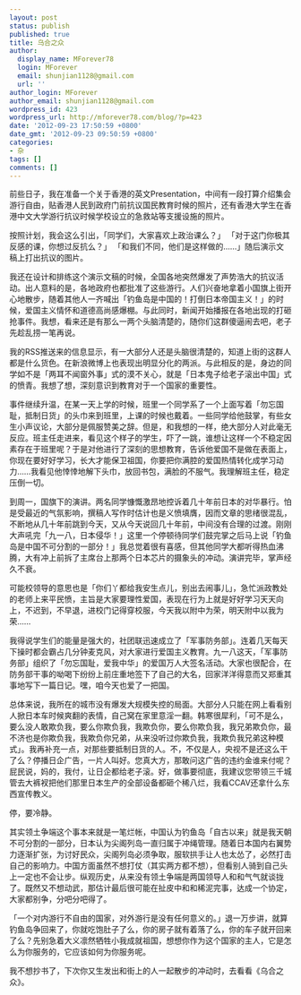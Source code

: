 ```yaml
---
layout: post
status: publish
published: true
title: 乌合之众
author:
  display_name: MForever78
  login: MForever
  email: shunjian1128@gmail.com
  url: ''
author_login: MForever
author_email: shunjian1128@gmail.com
wordpress_id: 423
wordpress_url: http://mforever78.com/blog/?p=423
date: '2012-09-23 17:50:59 +0800'
date_gmt: '2012-09-23 09:50:59 +0800'
categories:
- 杂
tags: []
comments: []
---
```


<p>前些日子，我在准备一个关于香港的英文Presentation，中间有一段打算介绍集会游行自由，贴香港人民到政府门前抗议国民教育时候的照片，还有香港大学生在香港中文大学游行抗议时候学校设立的急救站等支援设施的照片。</p>
<p>按照计划，我会这么引出，「同学们，大家喜欢上政治课么？」 「对于这门你极其反感的课，你想过反抗么？」 「和我们不同，他们是这样做的……」随后演示文稿上打出抗议的图片。</p>
<p>我还在设计和排练这个演示文稿的时候，全国各地突然爆发了声势浩大的抗议活动。出人意料的是，各地政府也都批准了这些游行。人们兴奋地拿着小国旗上街开心地散步，随着其他人一齐喊出「钓鱼岛是中国的！打倒日本帝国主义！」的时候，爱国主义情怀和道德高尚感爆棚。与此同时，新闻开始播报在各地出现的打砸抢事件。我想，看来还是有那么一两个头脑清楚的，随你们这群傻逼闹去吧，老子先趁乱捞一笔再说。</p>
<p>我的RSS推送来的信息显示，有一大部分人还是头脑很清楚的，知道上街的这群人都是什么货色。在新浪微博上也表现出明显分化的两派。与此相反的是，身边的同学如不是「两耳不闻窗外事」式的漠不关心，就是「日本鬼子给老子滚出中国」式的愤青。我想了想，深刻意识到教育对于一个国家的重要性。</p>
<p>事件继续升温，在某一天上学的时候，班里一个同学系了一个上面写着「勿忘国耻，抵制日货」的头巾来到班里，上课的时候也戴着。一些同学给他鼓掌，有些女生小声议论，大部分是佩服赞美之辞。但是，和我想的一样，绝大部分人对此毫无反应。班主任走进来，看见这个样子的学生，吓了一跳，谁想让这样一个不稳定因素存在于班里呢？于是对他进行了深刻的思想教育，告诉他爱国不是做在表面上，你现在要好好学习，长大才能保卫祖国，你要把你满腔的爱国热情转化成学习动力……我看见他悻悻地解下头巾，放回书包，满脸的不服气。我理解班主任，稳定压倒一切。</p>
<p>到周一，国旗下的演讲。两名同学慷慨激昂地控诉着几十年前日本的对华暴行。怕是受最近的气氛影响，撰稿人写作时估计也是义愤填膺，因而文章的思绪很混乱，不断地从几十年前跳到今天，又从今天说回几十年前，中间没有合理的过渡。刚刚大声吼完「九一八，日本侵华！」这里一个停顿待同学们鼓完掌之后马上说「钓鱼岛是中国不可分割的一部分！」我总觉着很有喜感，但其他同学大都听得热血沸腾，大有冲上前拆了主席台上那两个日本芯片的摄象头的冲动。演讲完毕，掌声经久不衰。</p>
<p>可能校领导的意思也是「你们丫都给我安生点儿，别出去闹事儿」，急忙派政教处的老师上来平民愤，主旨是大家要理性爱国，表现在行为上就是好好学习天天向上，不迟到，不早退，进校门记得穿校服，今天我以附中为荣，明天附中以我为荣……</p>
<p>我得说学生们的能量是强大的，社团联迅速成立了「军事防务部」。连着几天每天下操时都会霸占几分钟麦克风，对大家进行爱国主义教育。九一八这天，「军事防务部」组织了「勿忘国耻，爱我中华」的爱国万人大签名活动。大家也很配合，在防务部干事的呦喝下纷纷上前庄重地签下了自己的大名，回家洋洋得意而又郑重其事地写下一篇日记。嘿，咱今天也爱了一把国。</p>
<p>总体来说，我所在的城市没有爆发大规模失控的局面。大部分人只能在网上看看别人掀日本车时候爽翻的表情，自己窝在家里意淫一翻。韩寒很犀利，「可不是么，要么没人敢欺负我，要么你欺负我，我欺负你，要么你欺负我，我兄弟欺负你，最不济也是你欺负我，我欺负你兄弟，从来没听过你欺负我，我欺负我兄弟这种模式」。我再补充一点，对那些要抵制日货的人。不，不仅是人，央视不是还这么干了么？停播日企广告，一片人叫好。您真大方，那敢问这广告的违约金谁来付呢？屁民说，妈的，我付，让日企都给老子滚。好，做事要彻底，我建议您带领三千城管去大裤衩把他们那里日本生产的全部设备都砸个稀八烂，我看CCAV还拿什么东西宣传教义。</p>
<p>停，要冷静。</p>
<p>其实领土争端这个事本来就是一笔烂帐，中国认为钓鱼岛「自古以来」就是我天朝不可分割的一部分，日本认为尖阁列岛一直归属于冲绳管理。随着日本国内右翼势力逐渐扩张，为讨好民众，尖阁列岛必须争取，服软拱手让人也太怂了，必然打击自己的影响力。中国方面虽然不想打仗（其实两方都不想），但看别人骑到自己头上一定也不会让步。纵观历史，从来没有领土争端是两国领导人和和气气就谈拢了。既然又不想动武，那估计最后很可能在扯皮中和和稀泥完事，达成一个协定，大家都别争，分吧分吧得了。</p>
<p>「一个对内游行不自由的国家，对外游行是没有任何意义的。」退一万步讲，就算钓鱼岛争回来了，你就吃饱肚子了么，你的房子就有着落了么，你的车子就开回来了么？先别急着大义凛然牺牲小我成就祖国，想想你作为这个国家的主人，它是怎么为你服务的，它应该如何为你服务呢。</p>
<p>我不想抄书了，下次你又生发出和街上的人一起散步的冲动时，去看看《乌合之众》。</p>

